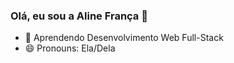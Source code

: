 ### Olá, eu sou a Aline França 👋


- 🌱 Aprendendo Desenvolvimento Web Full-Stack
- 😄 Pronouns: Ela/Dela


<div>
<a href="https://github.com/alineefraanca"

</div>


